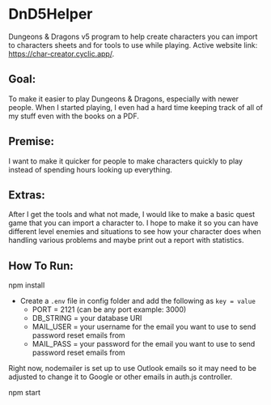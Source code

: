 # DnD5Helper
Dungeons &amp; Dragons v5 program to help create characters you can import to characters sheets and for tools to use while playing. Active website link: https://char-creator.cyclic.app/.

## Goal:

To make it easier to play Dungeons & Dragons, especially with newer people. When I started playing, I even had a hard time keeping track of all of my stuff even with the books on a PDF.

## Premise:

I want to make it quicker for people to make characters quickly to play instead of spending hours looking up everything.

## Extras:

After I get the tools and what not made, I would like to make a basic quest game that you can import a character to. I hope to make it so you can have different level enemies and situations to see how your character does when handling various problems and maybe print out a report with statistics.

## How To Run:

npm install

- Create a `.env` file in config folder and add the following as `key = value`
  - PORT = 2121 (can be any port example: 3000)
  - DB_STRING = your database URI
  - MAIL_USER = your username for the email you want to use to send password reset emails from
  - MAIL_PASS = your password for the email you want to use to send password reset emails from

Right now, nodemailer is set up to use Outlook emails so it may need to be adjusted to change it to Google or other emails in auth.js controller.

npm start